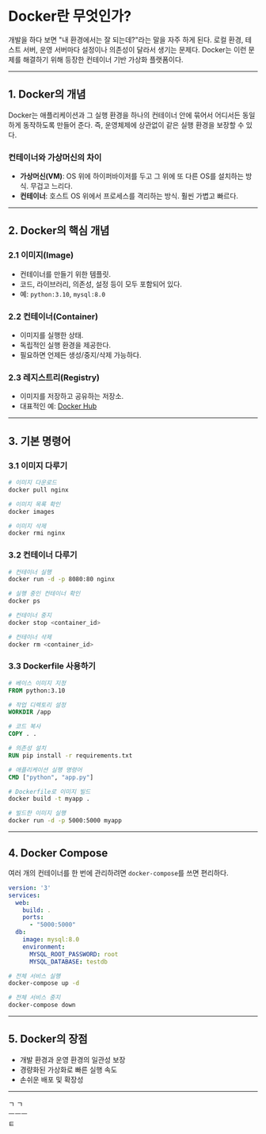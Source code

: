# Docker란 무엇인가?

개발을 하다 보면 "내 환경에서는 잘 되는데?"라는 말을 자주 하게 된다. 로컬 환경, 테스트 서버, 운영 서버마다 설정이나 의존성이 달라서 생기는 문제다. Docker는 이런 문제를 해결하기 위해 등장한 컨테이너 기반 가상화 플랫폼이다.

---

## 1. Docker의 개념

Docker는 애플리케이션과 그 실행 환경을 하나의 컨테이너 안에 묶어서 어디서든 동일하게 동작하도록 만들어 준다. 즉, 운영체제에 상관없이 같은 실행 환경을 보장할 수 있다.

### 컨테이너와 가상머신의 차이

* **가상머신(VM)**: OS 위에 하이퍼바이저를 두고 그 위에 또 다른 OS를 설치하는 방식. 무겁고 느리다.
* **컨테이너**: 호스트 OS 위에서 프로세스를 격리하는 방식. 훨씬 가볍고 빠르다.

---

## 2. Docker의 핵심 개념

### 2.1 이미지(Image)

* 컨테이너를 만들기 위한 템플릿.
* 코드, 라이브러리, 의존성, 설정 등이 모두 포함되어 있다.
* 예: `python:3.10`, `mysql:8.0`

### 2.2 컨테이너(Container)

* 이미지를 실행한 상태.
* 독립적인 실행 환경을 제공한다.
* 필요하면 언제든 생성/중지/삭제 가능하다.

### 2.3 레지스트리(Registry)

* 이미지를 저장하고 공유하는 저장소.
* 대표적인 예: [Docker Hub](https://hub.docker.com/)

---

## 3. 기본 명령어

### 3.1 이미지 다루기

```bash
# 이미지 다운로드
docker pull nginx

# 이미지 목록 확인
docker images

# 이미지 삭제
docker rmi nginx
```

### 3.2 컨테이너 다루기

```bash
# 컨테이너 실행
docker run -d -p 8080:80 nginx

# 실행 중인 컨테이너 확인
docker ps

# 컨테이너 중지
docker stop <container_id>

# 컨테이너 삭제
docker rm <container_id>
```

### 3.3 Dockerfile 사용하기

```dockerfile
# 베이스 이미지 지정
FROM python:3.10

# 작업 디렉토리 설정
WORKDIR /app

# 코드 복사
COPY . .

# 의존성 설치
RUN pip install -r requirements.txt

# 애플리케이션 실행 명령어
CMD ["python", "app.py"]
```

```bash
# Dockerfile로 이미지 빌드
docker build -t myapp .

# 빌드한 이미지 실행
docker run -d -p 5000:5000 myapp
```

---

## 4. Docker Compose

여러 개의 컨테이너를 한 번에 관리하려면 `docker-compose`를 쓰면 편리하다.

```yaml
version: '3'
services:
  web:
    build: .
    ports:
      - "5000:5000"
  db:
    image: mysql:8.0
    environment:
      MYSQL_ROOT_PASSWORD: root
      MYSQL_DATABASE: testdb
```

```bash
# 전체 서비스 실행
docker-compose up -d

# 전체 서비스 중지
docker-compose down
```

---

## 5. Docker의 장점

* 개발 환경과 운영 환경의 일관성 보장
* 경량화된 가상화로 빠른 실행 속도
* 손쉬운 배포 및 확장성

---

ㄱ ㄱ <br>
ㅡㅡㅡ<br>
     ㅌ

